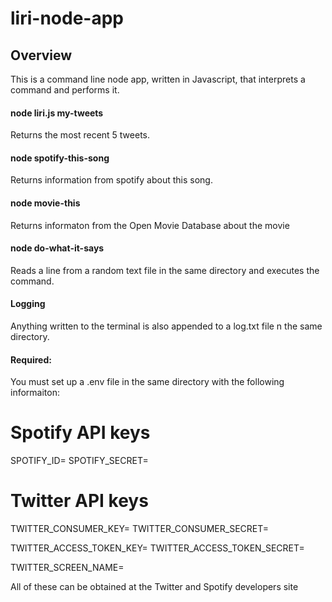 # liri-node-app

## Overview
This is a command line node app, written in Javascript, that interprets a command and performs it.

#### node liri.js my-tweets
Returns the most recent 5 tweets. 

#### node spotify-this-song <song-name>
Returns information from spotify about this song.

#### node movie-this <movie-name>
Returns informaton from the Open Movie Database about the movie

#### node do-what-it-says
Reads a line from a random text file in the same directory and executes the command.

#### Logging
Anything written to the terminal is also appended to a log.txt file n the same directory.

#### Required:
You must set up a .env file in the same directory with the following informaiton:
# Spotify API keys

SPOTIFY_ID=<spotify id>
SPOTIFY_SECRET=<spotify secret>

# Twitter API keys

TWITTER_CONSUMER_KEY=<twitter consumer key>
TWITTER_CONSUMER_SECRET=<twitter secret>

TWITTER_ACCESS_TOKEN_KEY=<twitter access token key>
TWITTER_ACCESS_TOKEN_SECRET=<twitter access token secret>

TWITTER_SCREEN_NAME=<your twitter screen name>

All of these can be obtained at the Twitter and Spotify developers site
